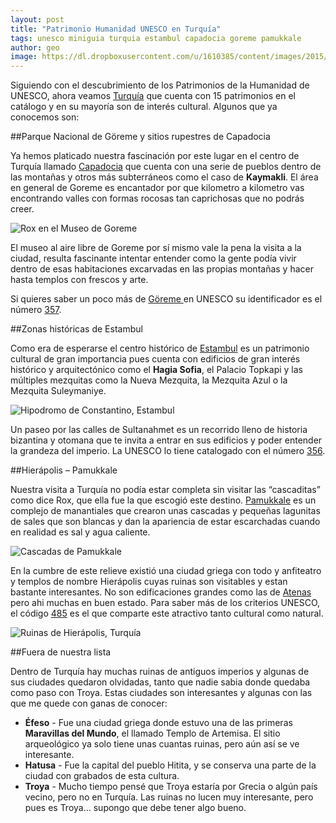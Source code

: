 ```yaml
---
layout: post
title: "Patrimonio Humanidad UNESCO en Turquía"
tags: unesco miniguia turquia estambul capadocia goreme pamukkale
author: geo
image: https://dl.dropboxusercontent.com/u/1610385/content/images/2015/07/2014-12-24%2014.09.20.jpg
---
```

Siguiendo con el descubrimiento de los Patrimonios de la Humanidad de UNESCO, ahora veamos [Turquía](/tag/turquia) que cuenta con 15 patrimonios en el catálogo y en su mayoría son de interés cultural. Algunos que ya conocemos son:

##Parque Nacional de Göreme y sitios rupestres de Capadocia

Ya hemos platicado nuestra fascinación por este lugar en el centro de Turquía llamado [Capadocia](/tag/capadocia/) que cuenta con una serie de pueblos dentro de las montañas y otros más subterráneos como el caso de **Kaymakli**. El área en general de Goreme es encantador por que kilometro a kilometro vas encontrando valles con formas rocosas tan caprichosas que no podrás creer.

![Rox en el Museo de Goreme](https://dl.dropboxusercontent.com/u/1610385/content/images/2015/07/2014-12-24%2012.34.11.jpg)

El museo al aire libre de Goreme por sí mismo vale la pena la visita a la ciudad, resulta fascinante intentar entender como la gente podía vivir dentro de esas habitaciones excarvadas en las propias montañas y hacer hasta templos con frescos y arte.

Si quieres saber un poco más de [Göreme ](/tag/goreme) en UNESCO su identificador es el número [357](http://whc.unesco.org/en/list/357).

##Zonas históricas de Estambul

Como era de esperarse el centro histórico de [Estambul](/tag/estambul) es un patrimonio cultural de gran importancia pues cuenta con edificios de gran interés histórico y arquitectónico como el **Hagia Sofia**, el Palacio Topkapi y las múltiples mezquitas como la Nueva Mezquita, la Mezquita Azul o la Mezquita Suleymaniye.

![Hipodromo de Constantino, Estambul](https://dl.dropboxusercontent.com/u/1610385/content/images/2015/07/2014-12-20%2016.34.53.jpg)

Un paseo por las calles de Sultanahmet es un recorrido lleno de historia bizantina y otomana que te invita a entrar en sus edificios y poder entender la grandeza del imperio. La UNESCO lo tiene catalogado con el número [356](http://whc.unesco.org/en/list/356).

##Hierápolis – Pamukkale

Nuestra visita a Turquía no podía estar completa sin visitar las “cascaditas” como dice Rox, que ella fue la que escogió este destino. [Pamukkale](/tag/pamukkale) es un complejo de manantiales que crearon unas cascadas y pequeñas lagunitas de sales que son blancas y dan la apariencia de estar escarchadas cuando en realidad es sal y agua caliente.

![Cascadas de Pamukkale](https://dl.dropboxusercontent.com/u/1610385/content/images/2015/07/2014-12-22%2009.53.42.jpg)

En la cumbre de este relieve existió una ciudad griega con todo y anfiteatro y templos de nombre Hierápolis cuyas ruinas son visitables y estan bastante interesantes. No son edificaciones grandes como las de [Atenas](/tag/atenas) pero ahi muchas en buen estado. Para saber más de los criterios UNESCO, el código [485](http://whc.unesco.org/en/list/485) es el que comparte este atractivo tanto cultural como natural.

![Ruinas de Hierápolis, Turquía](https://dl.dropboxusercontent.com/u/1610385/content/images/2015/07/2014-12-22%2011.00.03.jpg)

##Fuera de nuestra lista

Dentro de Turquía hay muchas ruinas de antiguos imperios y algunas de sus ciudades quedaron olvidadas, tanto que nadie sabia donde quedaba como paso con Troya. Estas ciudades son interesantes y algunas con las que me quede con ganas de conocer:

* **Éfeso** - Fue una ciudad griega donde estuvo una de las primeras **Maravillas del Mundo**, el llamado Templo de Artemisa. El sitio arqueológico ya solo tiene unas cuantas ruinas, pero aún así se ve interesante.
* **Hatusa** - Fue la capital del pueblo Hitita, y se conserva una parte de la ciudad con grabados de esta cultura.
* **Troya** - Mucho tiempo pensé que Troya estaría por Grecia o algún país vecino, pero no en Turquía. Las ruinas no lucen muy interesante, pero pues es Troya… supongo que debe tener algo bueno.

